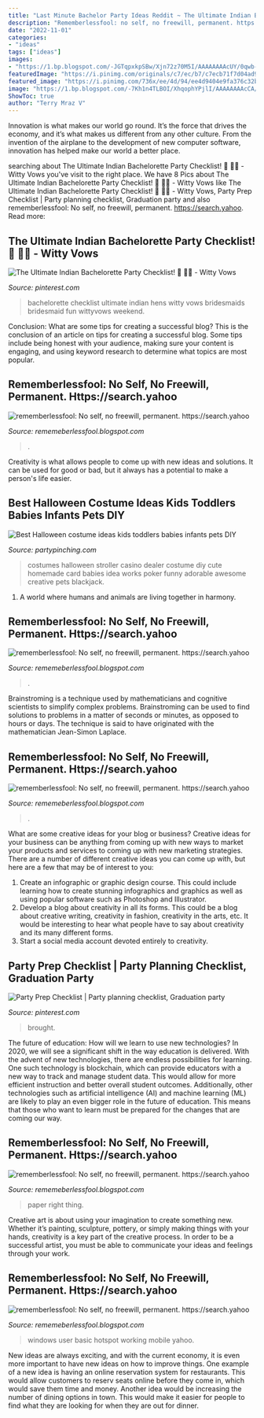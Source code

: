 ```yaml
---
title: "Last Minute Bachelor Party Ideas Reddit ~ The Ultimate Indian Bachelorette Party Checklist! 🎊 💃🏼"
description: "Rememberlessfool: no self, no freewill, permanent. https://search.yahoo"
date: "2022-11-01"
categories:
- "ideas"
tags: ["ideas"]
images:
- "https://1.bp.blogspot.com/-JGTqpxkpSBw/Xjn72z70M5I/AAAAAAAAcUY/0qwb-tXAPf8z1JGu1WwUBCHjAFCougPfgCLcBGAsYHQ/s1600/Untitled285.png"
featuredImage: "https://i.pinimg.com/originals/c7/ec/b7/c7ecb71f7d04ad94d56bd82ba6506bb2.jpg"
featured_image: "https://i.pinimg.com/736x/ee/4d/94/ee4d9404e9fa376c32b4cd04b0b6e258.jpg"
image: "https://1.bp.blogspot.com/-7Kh1n4TLBOI/XhqophYPjlI/AAAAAAAAcCA/R31o3Slmc0sT74rffxNWDuiGt-Wv11XXQCLcBGAsYHQ/s1600/Untitled181.png"
ShowToc: true
author: "Terry Mraz V"
---
```



Innovation is what makes our world go round. It’s the force that drives the economy, and it’s what makes us different from any other culture. From the invention of the airplane to the development of new computer software, innovation has helped make our world a better place.

	

		
searching about The Ultimate Indian Bachelorette Party Checklist! 🎊 💃🏼 - Witty Vows you've visit to the right place. We have 8 Pics about The Ultimate Indian Bachelorette Party Checklist! 🎊 💃🏼 - Witty Vows like The Ultimate Indian Bachelorette Party Checklist! 🎊 💃🏼 - Witty Vows, Party Prep Checklist | Party planning checklist, Graduation party and also rememberlessfool: No self, no freewill, permanent. https://search.yahoo. Read more:
		
    
## The Ultimate Indian Bachelorette Party Checklist! 🎊 💃🏼 - Witty Vows

<img loading=lazy src="https://i.pinimg.com/originals/c7/ec/b7/c7ecb71f7d04ad94d56bd82ba6506bb2.jpg" onerror="this.onerror=null;this.src='https://tse1.mm.bing.net/th?id=OIP.kmHG7MHsZ9SLNORg5_crlQHaKe&amp;pid=15.1';" alt="The Ultimate Indian Bachelorette Party Checklist! 🎊 💃🏼 - Witty Vows">

_Source: pinterest.com_

>bachelorette checklist ultimate indian hens witty vows bridesmaids bridesmaid fun wittyvows weekend. 

	

Conclusion: What are some tips for creating a successful blog?
This is the conclusion of an article on tips for creating a successful blog. 
Some tips include being honest with your audience, making sure your content is engaging, and using keyword research to determine what topics are most popular.

    
## Rememberlessfool: No Self, No Freewill, Permanent. Https://search.yahoo

<img loading=lazy src="https://1.bp.blogspot.com/-FBm1Wp4ZEag/XhFOstyXYVI/AAAAAAAAb50/keWQxPVsxfgvOmJuFnu9vK1LR1VdOV7XgCLcBGAsYHQ/s1600/Untitled99.png" onerror="this.onerror=null;this.src='https://tse4.mm.bing.net/th?id=OIP.pbQ6dpe6kwW_zSz-1T4lHgHaEK&amp;pid=15.1';" alt="rememberlessfool: No self, no freewill, permanent. https://search.yahoo">

_Source: rememeberlessfool.blogspot.com_

>. 

	

Creativity is what allows people to come up with new ideas and solutions. It can be used for good or bad, but it always has a potential to make a person's life easier.

    
## Best Halloween Costume Ideas Kids Toddlers Babies Infants Pets DIY

<img loading=lazy src="https://partypinching.com/wp-content/uploads/2016/11/0ce6bd663427813fe0acf5a41be4b1c4.jpg" onerror="this.onerror=null;this.src='https://tse2.mm.bing.net/th?id=OIP.96aQcX09-0bwA7RZLG6iZQHaJ4&amp;pid=15.1';" alt="Best Halloween costume ideas kids toddlers babies infants pets DIY">

_Source: partypinching.com_

>costumes halloween stroller casino dealer costume diy cute homemade card babies idea works poker funny adorable awesome creative pets blackjack. 

	

1. A world where humans and animals are living together in harmony. 

    
## Rememberlessfool: No Self, No Freewill, Permanent. Https://search.yahoo

<img loading=lazy src="https://1.bp.blogspot.com/-9lFhyXiirdQ/XhzrVji4BPI/AAAAAAAAcEU/c-Qnn1c5XG0elmHF3zQQQxR7-BWvACTIwCLcBGAsYHQ/s1600/Untitled196.png" onerror="this.onerror=null;this.src='https://tse3.mm.bing.net/th?id=OIP.zeHtWb29iydMnm3aGd_69AHaEK&amp;pid=15.1';" alt="rememberlessfool: No self, no freewill, permanent. https://search.yahoo">

_Source: rememeberlessfool.blogspot.com_

>. 

	

Brainstroming is a technique used by mathematicians and cognitive scientists to simplify complex problems. Brainstroming can be used to find solutions to problems in a matter of seconds or minutes, as opposed to hours or days. The technique is said to have originated with the mathematician Jean-Simon Laplace.

    
## Rememberlessfool: No Self, No Freewill, Permanent. Https://search.yahoo

<img loading=lazy src="https://1.bp.blogspot.com/-JvtaBxSLIT0/Xjn73DhVlNI/AAAAAAAAcUc/ykkszxDnPfkpivTi3mP889wZC2ln2ydpQCLcBGAsYHQ/s1600/Untitled286.png" onerror="this.onerror=null;this.src='https://tse4.mm.bing.net/th?id=OIP.miIFJEOyuYrc6qduljiAgQHaEK&amp;pid=15.1';" alt="rememberlessfool: No self, no freewill, permanent. https://search.yahoo">

_Source: rememeberlessfool.blogspot.com_

>. 

	

What are some creative ideas for your blog or business?
Creative ideas for your business can be anything from coming up with new ways to market your products and services to coming up with new marketing strategies. There are a number of different creative ideas you can come up with, but here are a few that may be of interest to you: 
1) Create an infographic or graphic design course. This could include learning how to create stunning infographics and graphics as well as using popular software such as Photoshop and Illustrator. 
2) Develop a blog about creativity in all its forms. This could be a blog about creative writing, creativity in fashion, creativity in the arts, etc. It would be interesting to hear what people have to say about creativity and its many different forms. 
3) Start a social media account devoted entirely to creativity.

    
## Party Prep Checklist | Party Planning Checklist, Graduation Party

<img loading=lazy src="https://i.pinimg.com/736x/ee/4d/94/ee4d9404e9fa376c32b4cd04b0b6e258.jpg" onerror="this.onerror=null;this.src='https://tse1.mm.bing.net/th?id=OIP.xnx1HNs05efbVRz8pQGsEAAAAA&amp;pid=15.1';" alt="Party Prep Checklist | Party planning checklist, Graduation party">

_Source: pinterest.com_

>brought. 

	

The future of education: How will we learn to use new technologies?
In 2020, we will see a significant shift in the way education is delivered. With the advent of new technologies, there are endless possibilities for learning. One such technology is blockchain, which can provide educators with a new way to track and manage student data. This would allow for more efficient instruction and better overall student outcomes. Additionally, other technologies such as artificial intelligence (AI) and machine learning (ML) are likely to play an even bigger role in the future of education. This means that those who want to learn must be prepared for the changes that are coming our way.

    
## Rememberlessfool: No Self, No Freewill, Permanent. Https://search.yahoo

<img loading=lazy src="https://1.bp.blogspot.com/-JGTqpxkpSBw/Xjn72z70M5I/AAAAAAAAcUY/0qwb-tXAPf8z1JGu1WwUBCHjAFCougPfgCLcBGAsYHQ/s1600/Untitled285.png" onerror="this.onerror=null;this.src='https://tse2.mm.bing.net/th?id=OIP.E0vpHRmWHzCtZhErewgyOgHaEK&amp;pid=15.1';" alt="rememberlessfool: No self, no freewill, permanent. https://search.yahoo">

_Source: rememeberlessfool.blogspot.com_

>paper right thing. 

	

Creative art is about using your imagination to create something new. Whether it’s painting, sculpture, pottery, or simply making things with your hands, creativity is a key part of the creative process. In order to be a successful artist, you must be able to communicate your ideas and feelings through your work.

    
## Rememberlessfool: No Self, No Freewill, Permanent. Https://search.yahoo

<img loading=lazy src="https://1.bp.blogspot.com/-7Kh1n4TLBOI/XhqophYPjlI/AAAAAAAAcCA/R31o3Slmc0sT74rffxNWDuiGt-Wv11XXQCLcBGAsYHQ/s1600/Untitled181.png" onerror="this.onerror=null;this.src='https://tse3.mm.bing.net/th?id=OIP.K1PktYzAiLVYMlYAqDq5SQHaEK&amp;pid=15.1';" alt="rememberlessfool: No self, no freewill, permanent. https://search.yahoo">

_Source: rememeberlessfool.blogspot.com_

>windows user basic hotspot working mobile yahoo. 

	

New ideas are always exciting, and with the current economy, it is even more important to have new ideas on how to improve things. One example of a new idea is having an online reservation system for restaurants. This would allow customers to reserv seats online before they come in, which would save them time and money. Another idea would be increasing the number of dining options in town. This would make it easier for people to find what they are looking for when they are out for dinner.

